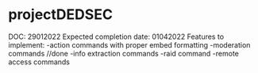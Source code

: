 # projectDEDSEC

DOC: 29012022
Expected completion date: 01042022
Features to implement:
-action commands with proper embed formatting
-moderation commands //done
-info extraction commands
-raid command
-remote access commands
